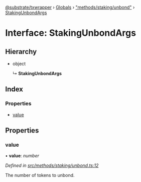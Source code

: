 [@substrate/txwrapper](../README.md) › [Globals](../globals.md) › ["methods/staking/unbond"](../modules/_methods_staking_unbond_.md) › [StakingUnbondArgs](_methods_staking_unbond_.stakingunbondargs.md)

# Interface: StakingUnbondArgs

## Hierarchy

* object

  ↳ **StakingUnbondArgs**

## Index

### Properties

* [value](_methods_staking_unbond_.stakingunbondargs.md#value)

## Properties

###  value

• **value**: *number*

*Defined in [src/methods/staking/unbond.ts:12](https://github.com/paritytech/txwrapper/blob/79244a4/src/methods/staking/unbond.ts#L12)*

The number of tokens to unbond.
